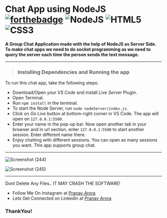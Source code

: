 # Chat App using NodeJS [![forthebadge](https://forthebadge.com/images/badges/made-with-javascript.svg)](https://forthebadge.com) <img alt="NodeJS" src="https://img.shields.io/badge/node.js-%2343853D.svg?&style=for-the-badge&logo=node.js&logoColor=white"/>  <img alt="HTML5" src="https://img.shields.io/badge/html5-%23E34F26.svg?&style=for-the-badge&logo=html5&logoColor=white"/> <img alt="CSS3" src="https://img.shields.io/badge/css3-%231572B6.svg?&style=for-the-badge&logo=css3&logoColor=white"/>

**A Group Chat Application made with the help of NodeJS as Server Side. To make chat apps we need to do socket programming as we need to query the server each time the person sends the text message.**

---
> ### Installing Dependencies and Running the app 
To run this chat app, take the following steps:
<br>
* Download/Open your *VS Code* and install *Live Server* Plugin.
* Open Terminal.
* Run ```npm install``` in the terminal.
* To start the Node Server, run ```node nodeServer/index.js```.
* Click on *Go Live* button at bottom-right corner in VS Code. The app will open on ```127.0.0.1:5500```.
* Enter your name in the pop-up bar. Now open another tab in your browser and in url section, enter ```127.0.0.1:5500``` to start another session. Enter different name there.
* Enjoy chatting with different sessions. You can open as many sessions you want. This app supports group chat.

---

![Screenshot (244)](https://user-images.githubusercontent.com/48170643/117768637-4209d300-b250-11eb-9b57-038c35e66525.png)

![Screenshot (245)](https://user-images.githubusercontent.com/48170643/117768629-40400f80-b250-11eb-9cec-bde89e4c73b4.png)

---
Dont Delete Any Files.. IT MAY CRASH THE SOFTWARE!

* Follow Me On Instagram at [Pranav Arora](https://www.instagram.com/arorapranav187)
* Lets Get Connected on Linkedin at [Pranav Arora](https://www.linkedin.com/in/pranav-arora-354b71bb/)


### ThankYou!
